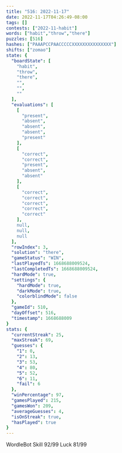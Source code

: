 ```yaml
---
title: "516: 2022-11-17"
date: 2022-11-17T04:26:49-08:00
tags: []
contests: ["2022-11-habit"]
words: ["habit","throw","there"]
puzzles: [516]
hashes: ["PAAAPCCPAACCCCCXXXXXXXXXXXXXXX"]
shifts: ["zomao"]
state: {
  "boardState": [
    "habit",
    "throw",
    "there",
    "",
    "",
    ""
  ],
  "evaluations": [
    [
      "present",
      "absent",
      "absent",
      "absent",
      "present"
    ],
    [
      "correct",
      "correct",
      "present",
      "absent",
      "absent"
    ],
    [
      "correct",
      "correct",
      "correct",
      "correct",
      "correct"
    ],
    null,
    null,
    null
  ],
  "rowIndex": 3,
  "solution": "there",
  "gameStatus": "WIN",
  "lastPlayedTs": 1668688009524,
  "lastCompletedTs": 1668688009524,
  "hardMode": true,
  "settings": {
    "hardMode": true,
    "darkMode": true,
    "colorblindMode": false
  },
  "gameId": 510,
  "dayOffset": 516,
  "timestamp": 1668688009
}
stats: {
  "currentStreak": 25,
  "maxStreak": 69,
  "guesses": {
    "1": 0,
    "2": 13,
    "3": 53,
    "4": 80,
    "5": 52,
    "6": 11,
    "fail": 6
  },
  "winPercentage": 97,
  "gamesPlayed": 215,
  "gamesWon": 209,
  "averageGuesses": 4,
  "isOnStreak": true,
  "hasPlayed": true
}
---
```

<!-- more -->
WordleBot
Skill 92/99
Luck 81/99
